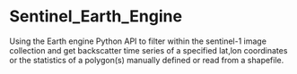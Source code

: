 # Sentinel_Earth_Engine
Using the Earth engine Python API to filter within the sentinel-1 image collection and get backscatter time series of a specified lat,lon coordinates or the statistics of a polygon(s) manually defined or read from a shapefile.


